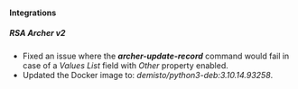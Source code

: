 
#### Integrations

##### RSA Archer v2

- Fixed an issue where the ***archer-update-record*** command would fail in case of a *Values List* field with *Other* property enabled.
- Updated the Docker image to: *demisto/python3-deb:3.10.14.93258*.


